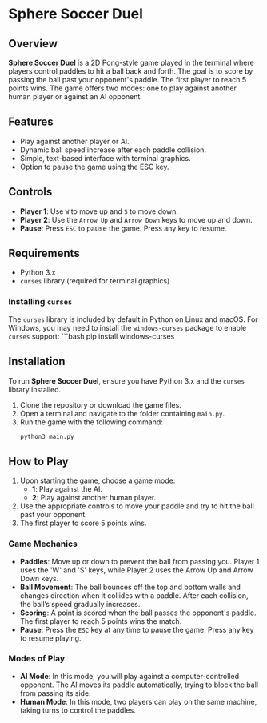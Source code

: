 # Sphere Soccer Duel

## Overview
**Sphere Soccer Duel** is a 2D Pong-style game played in the terminal where players control paddles to hit a ball back and forth. The goal is to score by passing the ball past your opponent's paddle. The first player to reach 5 points wins. The game offers two modes: one to play against another human player or against an AI opponent.

## Features
- Play against another player or AI.
- Dynamic ball speed increase after each paddle collision.
- Simple, text-based interface with terminal graphics.
- Option to pause the game using the ESC key.

## Controls
- **Player 1**: Use `W` to move up and `S` to move down.
- **Player 2**: Use the `Arrow Up` and `Arrow Down` keys to move up and down.
- **Pause**: Press `ESC` to pause the game. Press any key to resume.

## Requirements
- Python 3.x
- `curses` library (required for terminal graphics)

### Installing `curses`
The `curses` library is included by default in Python on Linux and macOS. For Windows, you may need to install the `windows-curses` package to enable `curses` support:
      ```bash
pip install windows-curses

## Installation
To run **Sphere Soccer Duel**, ensure you have Python 3.x and the `curses` library installed.

1. Clone the repository or download the game files.
2. Open a terminal and navigate to the folder containing `main.py`.
3. Run the game with the following command:
   ```bash
   python3 main.py

## How to Play
1. Upon starting the game, choose a game mode:
   - **1**: Play against the AI.
   - **2**: Play against another human player.
2. Use the appropriate controls to move your paddle and try to hit the ball past your opponent.
3. The first player to score 5 points wins.

### Game Mechanics
- **Paddles**: Move up or down to prevent the ball from passing you. Player 1 uses the 'W' and 'S' keys, while Player 2 uses the Arrow Up and Arrow Down keys.
- **Ball Movement**: The ball bounces off the top and bottom walls and changes direction when it collides with a paddle. After each collision, the ball’s speed gradually increases.
- **Scoring**: A point is scored when the ball passes the opponent's paddle. The first player to reach 5 points wins the match.
- **Pause**: Press the `ESC` key at any time to pause the game. Press any key to resume playing.

### Modes of Play
- **AI Mode**: In this mode, you will play against a computer-controlled opponent. The AI moves its paddle automatically, trying to block the ball from passing its side.
- **Human Mode**: In this mode, two players can play on the same machine, taking turns to control the paddles.
